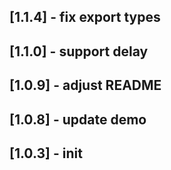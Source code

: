 ## [1.1.4] - fix export types
## [1.1.0] - support delay
## [1.0.9] - adjust README
## [1.0.8] - update demo
## [1.0.3] - init
